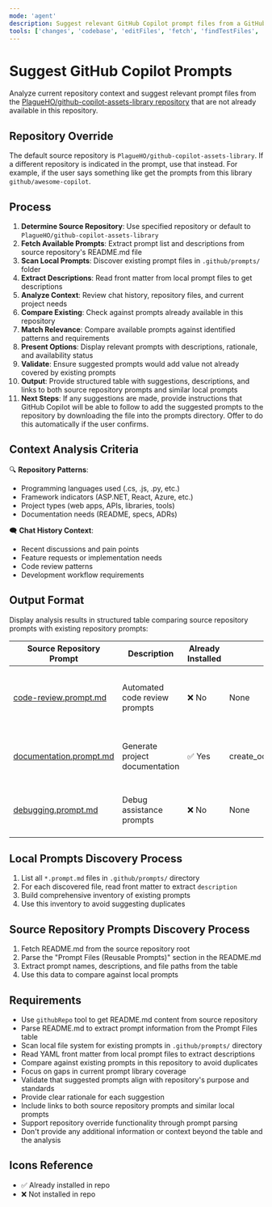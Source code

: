 ```yaml
---
mode: 'agent'
description: Suggest relevant GitHub Copilot prompt files from a GitHub repository based on current repository context and chat history, avoiding duplicates with existing prompts in this repository.
tools: ['changes', 'codebase', 'editFiles', 'fetch', 'findTestFiles', 'githubRepo', 'new', 'openSimpleBrowser', 'problems', 'runCommands', 'runTasks', 'runTests', 'search', 'searchResults', 'terminalLastCommand', 'terminalSelection', 'testFailure', 'usages', 'vscodeAPI', 'github']
---
```


# Suggest GitHub Copilot Prompts

Analyze current repository context and suggest relevant prompt files from the [PlagueHO/github-copilot-assets-library repository](https://github.com/PlagueHO/github-copilot-assets-library) that are not already available in this repository.

## Repository Override

The default source repository is `PlagueHO/github-copilot-assets-library`. If a different repository is indicated in the prompt, use that instead. For example, if the user says something like get the prompts from this library `github/awesome-copilot`.

## Process

1. **Determine Source Repository**: Use specified repository or default to `PlagueHO/github-copilot-assets-library`
2. **Fetch Available Prompts**: Extract prompt list and descriptions from source repository's README.md file
3. **Scan Local Prompts**: Discover existing prompt files in `.github/prompts/` folder
4. **Extract Descriptions**: Read front matter from local prompt files to get descriptions
5. **Analyze Context**: Review chat history, repository files, and current project needs
6. **Compare Existing**: Check against prompts already available in this repository
7. **Match Relevance**: Compare available prompts against identified patterns and requirements
8. **Present Options**: Display relevant prompts with descriptions, rationale, and availability status
9. **Validate**: Ensure suggested prompts would add value not already covered by existing prompts
10. **Output**: Provide structured table with suggestions, descriptions, and links to both source repository prompts and similar local prompts
11. **Next Steps**: If any suggestions are made, provide instructions that GitHub Copilot will be able to follow to add the suggested prompts to the repository by downloading the file into the prompts directory. Offer to do this automatically if the user confirms.

## Context Analysis Criteria

🔍 **Repository Patterns**:
- Programming languages used (.cs, .js, .py, etc.)
- Framework indicators (ASP.NET, React, Azure, etc.)
- Project types (web apps, APIs, libraries, tools)
- Documentation needs (README, specs, ADRs)

🗨️ **Chat History Context**:
- Recent discussions and pain points
- Feature requests or implementation needs
- Code review patterns
- Development workflow requirements

## Output Format

Display analysis results in structured table comparing source repository prompts with existing repository prompts:

| Source Repository Prompt | Description | Already Installed | Similar Local Prompt | Suggestion Rationale |
|-------------------------|-------------|-------------------|---------------------|---------------------|
| [code-review.prompt.md](https://github.com/PlagueHO/github-copilot-assets-library/blob/main/prompts/code-review.prompt.md) | Automated code review prompts | ❌ No | None | Would enhance development workflow with standardized code review processes |
| [documentation.prompt.md](https://github.com/PlagueHO/github-copilot-assets-library/blob/main/prompts/documentation.prompt.md) | Generate project documentation | ✅ Yes | create_oo_component_documentation.prompt.md | Already covered by existing documentation prompts |
| [debugging.prompt.md](https://github.com/PlagueHO/github-copilot-assets-library/blob/main/prompts/debugging.prompt.md) | Debug assistance prompts | ❌ No | None | Could improve troubleshooting efficiency for development team |

## Local Prompts Discovery Process

1. List all `*.prompt.md` files in `.github/prompts/` directory
2. For each discovered file, read front matter to extract `description`
3. Build comprehensive inventory of existing prompts
4. Use this inventory to avoid suggesting duplicates

## Source Repository Prompts Discovery Process

1. Fetch README.md from the source repository root
2. Parse the "Prompt Files (Reusable Prompts)" section in the README.md
3. Extract prompt names, descriptions, and file paths from the table
4. Use this data to compare against local prompts

## Requirements

- Use `githubRepo` tool to get README.md content from source repository
- Parse README.md to extract prompt information from the Prompt Files table
- Scan local file system for existing prompts in `.github/prompts/` directory
- Read YAML front matter from local prompt files to extract descriptions
- Compare against existing prompts in this repository to avoid duplicates
- Focus on gaps in current prompt library coverage
- Validate that suggested prompts align with repository's purpose and standards
- Provide clear rationale for each suggestion
- Include links to both source repository prompts and similar local prompts
- Support repository override functionality through prompt parsing
- Don't provide any additional information or context beyond the table and the analysis

## Icons Reference

- ✅ Already installed in repo
- ❌ Not installed in repo

